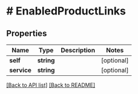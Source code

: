 # # EnabledProductLinks

## Properties

Name | Type | Description | Notes
------------ | ------------- | ------------- | -------------
**self** | **string** |  | [optional] 
**service** | **string** |  | [optional] 


[[Back to API list]](../../README.md#endpoints) [[Back to README]](../../README.md)
